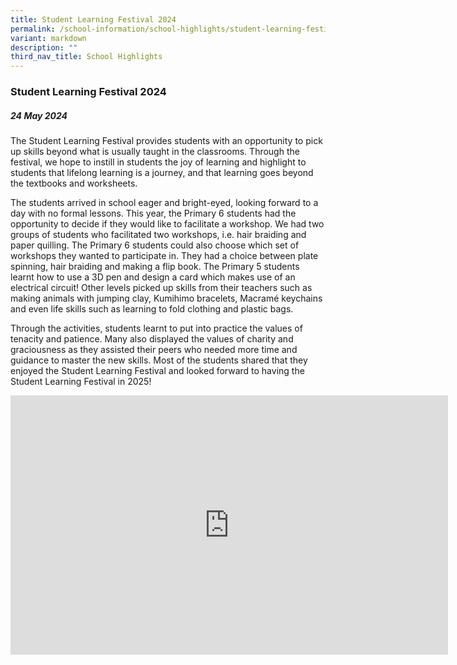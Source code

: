 ```yaml
---
title: Student Learning Festival 2024
permalink: /school-information/school-highlights/student-learning-festival-2024/
variant: markdown
description: ""
third_nav_title: School Highlights
---
```

### Student Learning Festival 2024

##### 24 May 2024

The Student Learning Festival provides students with an opportunity to pick up skills beyond what is usually taught in the classrooms. Through the festival, we hope to instill in students the joy of learning and highlight to students that lifelong learning is a journey, and that learning goes beyond the textbooks and worksheets.  

The students arrived in school eager and bright-eyed, looking forward to a day with no formal lessons. This year, the Primary 6 students had the opportunity to decide if they would like to facilitate a workshop. We had two groups of students who facilitated two workshops, i.e. hair braiding and paper quilling. The Primary 6 students could also choose which set of workshops they wanted to participate in. They had a choice between plate spinning, hair braiding and making a flip book. The Primary 5 students learnt how to use a 3D pen and design a card which makes use of an electrical circuit! Other levels picked up skills from their teachers such as making animals with jumping clay, Kumihimo bracelets, Macramé keychains and even life skills such as learning to fold clothing and plastic bags. 

Through the activities, students learnt to put into practice the values of tenacity and patience. Many also displayed the values of charity and graciousness as they assisted their peers who needed more time and guidance to master the new skills. Most of the students shared that they enjoyed the Student Learning Festival and looked forward to having the Student Learning Festival in 2025!

<center><iframe allowfullscreen="" allow="accelerometer; autoplay; clipboard-write; encrypted-media; gyroscope; picture-in-picture; web-share" frameborder="0" title="YouTube video player" src="https://www.youtube.com/embed/EGPC_81lbiM?si=JPPl-qr8LBzdXMdB" height="415" width="700"></iframe></center>